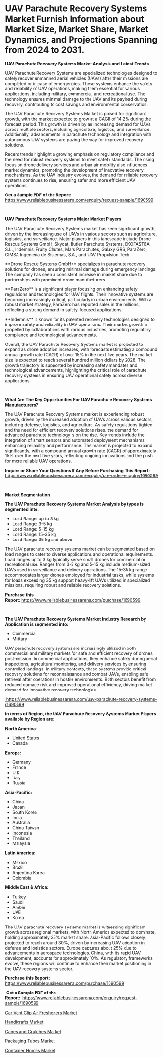 <p><h1>UAV Parachute Recovery Systems Market Furnish Information about Market Size, Market Share, Market Dynamics, and Projections Spanning from 2024 to 2031.</h1></p><p><strong>UAV Parachute Recovery Systems Market Analysis and Latest Trends</strong></p>
<p><p>UAV Parachute Recovery Systems are specialized technologies designed to safely recover unmanned aerial vehicles (UAVs) after their missions are completed or in case of emergencies. These systems enhance the safety and reliability of UAV operations, making them essential for various applications, including military, commercial, and recreational use. The technology ensures minimal damage to the UAV and its payload during recovery, contributing to cost savings and environmental conservation.</p><p>The UAV Parachute Recovery Systems Market is poised for significant growth, with the market expected to grow at a CAGR of 14.2% during the forecast period. This growth is driven by an increasing demand for UAVs across multiple sectors, including agriculture, logistics, and surveillance. Additionally, advancements in parachute technology and integration with autonomous UAV systems are paving the way for improved recovery solutions. </p><p>Recent trends highlight a growing emphasis on regulatory compliance and the need for robust recovery systems to meet safety standards. The rising focus on drone delivery services and urban air mobility also influences market dynamics, promoting the development of innovative recovery mechanisms. As the UAV industry evolves, the demand for reliable recovery systems continues to rise, ensuring safer and more efficient UAV operations.</p></p>
<p><strong>Get a Sample PDF of the Report:&nbsp;</strong> <a href="https://www.reliablebusinessarena.com/enquiry/request-sample/1690599?utm_campaign=1551&utm_medium=2&utm_source=Github&utm_content=ia&utm_term=17102024&utm_id=uav-parachute-recovery-systems">https://www.reliablebusinessarena.com/enquiry/request-sample/1690599</a></p>
<p>&nbsp;</p>
<p><strong>UAV Parachute Recovery Systems Major Market Players</strong></p>
<p><p>The UAV Parachute Recovery Systems market has seen significant growth, driven by the increasing use of UAVs in various sectors such as agriculture, logistics, and surveillance. Major players in this landscape include Drone Rescue Systems GmbH, Skycat, Butler Parachute Systems, EKOFASTBA S.L., Indemnis, Fruity Chutes, Mars Parachutes, Galaxy GRS, ParaZero, CIMSA Ingeniería de Sistemas, S.A., and UAV Propulsion Tech.</p><p>**Drone Rescue Systems GmbH** specializes in parachute recovery solutions for drones, ensuring minimal damage during emergency landings. The company has seen a consistent increase in market share due to partnerships with prominent drone manufacturers.</p><p>**ParaZero** is a significant player focusing on enhancing safety regulations and technologies for UAV flights. Their innovative systems are becoming increasingly critical, particularly in urban environments. With a robust market strategy, ParaZero has reported sales in the millions, reflecting a strong demand in safety-focused applications.</p><p>**Indemnis** is known for its patented recovery technologies designed to improve safety and reliability in UAV operations. Their market growth is propelled by collaborations with various industries, promoting regulatory compliance and technological advancements.</p><p>Overall, the UAV Parachute Recovery Systems market is projected to expand as drone adoption increases, with forecasts estimating a compound annual growth rate (CAGR) of over 15% in the next five years. The market size is expected to reach several hundred million dollars by 2028. The growth trajectory is supported by increasing safety mandates and technological advancements, highlighting the critical role of parachute recovery systems in ensuring UAV operational safety across diverse applications.</p></p>
<p>&nbsp;</p>
<p><strong>What Are The Key Opportunities For UAV Parachute Recovery Systems Manufacturers?</strong></p>
<p><p>The UAV Parachute Recovery Systems market is experiencing robust growth, driven by the increased adoption of UAVs across various sectors, including defense, logistics, and agriculture. As safety regulations tighten and the need for efficient recovery solutions rises, the demand for advanced parachute technology is on the rise. Key trends include the integration of smart sensors and automated deployment mechanisms, enhancing reliability and performance. The market is projected to expand significantly, with a compound annual growth rate (CAGR) of approximately 15% over the next five years, reflecting ongoing innovations and the push for more reliable UAV operations.</p></p>
<p><strong>Inquire or Share Your Questions If Any Before Purchasing This Report:</strong> <a href="https://www.reliablebusinessarena.com/enquiry/pre-order-enquiry/1690599?utm_campaign=1551&utm_medium=2&utm_source=Github&utm_content=ia&utm_term=17102024&utm_id=uav-parachute-recovery-systems">https://www.reliablebusinessarena.com/enquiry/pre-order-enquiry/1690599</a></p>
<p>&nbsp;</p>
<p><strong>Market Segmentation</strong></p>
<p><strong>The UAV Parachute Recovery Systems Market Analysis by types is segmented into:</strong></p>
<p><ul><li>Load Range: up to 3 kg</li><li>Load Range: 3-5 kg</li><li>Load Range: 5-15 kg</li><li>Load Range: 15-35 kg</li><li>Load Range: 35 kg and above</li></ul></p>
<p><p>The UAV parachute recovery systems market can be segmented based on load ranges to cater to diverse applications and operational requirements. Load ranges up to 3 kg typically serve small drones for commercial or recreational use. Ranges from 3-5 kg and 5-15 kg include medium-sized UAVs used in surveillance and delivery operations. The 15-35 kg range accommodates larger drones employed for industrial tasks, while systems for loads exceeding 35 kg support heavy-lift UAVs utilized in specialized missions, requiring robust and reliable recovery solutions.</p></p>
<p><strong>Purchase this Report:&nbsp;</strong><a href="https://www.reliablebusinessarena.com/purchase/1690599?utm_campaign=1551&utm_medium=2&utm_source=Github&utm_content=ia&utm_term=17102024&utm_id=uav-parachute-recovery-systems">https://www.reliablebusinessarena.com/purchase/1690599</a></p>
<p>&nbsp;</p>
<p><strong>The UAV Parachute Recovery Systems Market Industry Research by Application is segmented into:</strong></p>
<p><ul><li>Commercial</li><li>Military</li></ul></p>
<p><p>UAV parachute recovery systems are increasingly utilized in both commercial and military markets for safe and efficient recovery of drones post-mission. In commercial applications, they enhance safety during aerial inspections, agricultural monitoring, and delivery services by ensuring controlled landings. In military contexts, these systems provide critical recovery solutions for reconnaissance and combat UAVs, enabling safe retrieval after operations in hostile environments. Both sectors benefit from reduced damage risk and improved operational efficiency, driving market demand for innovative recovery technologies.</p></p>
<p><a href="https://www.reliablebusinessarena.com/uav-parachute-recovery-systems-r1690599?utm_campaign=1551&utm_medium=2&utm_source=Github&utm_content=ia&utm_term=17102024&utm_id=uav-parachute-recovery-systems">&nbsp;https://www.reliablebusinessarena.com/uav-parachute-recovery-systems-r1690599</a></p>
<p><strong>In terms of Region, the UAV Parachute Recovery Systems Market Players available by Region are:</strong></p>
<p>
    <p> <strong> North America: </strong>
        <ul>
            <li>United States</li>
            <li>Canada</li>
        </ul>
        </p> 
    <p> <strong> Europe: </strong>
        <ul>
            <li>Germany</li>
            <li>France</li>
            <li>U.K.</li>
            <li>Italy</li>
            <li>Russia</li>
        </ul>
        </p> 
    <p> <strong> Asia-Pacific: </strong>
        <ul>
            <li>China</li>
            <li>Japan</li>
            <li>South Korea</li>
            <li>India</li>
            <li>Australia</li>
            <li>China Taiwan</li>
            <li>Indonesia</li>
            <li>Thailand</li>
            <li>Malaysia</li>
        </ul>
        </p> 
    <p> <strong> Latin America: </strong>
        <ul>
            <li>Mexico</li>
            <li>Brazil</li>
            <li>Argentina Korea</li>
            <li>Colombia</li>
        </ul>
        </p> 
    <p> <strong> Middle East & Africa: </strong>
        <ul>
            <li>Turkey</li>
            <li>Saudi</li>
            <li>Arabia</li>
            <li>UAE</li>
            <li>Korea</li>
        </ul>
    </p>
    </p>
<p><p>The UAV parachute recovery systems market is witnessing significant growth across regional markets, with North America expected to dominate, holding approximately 35% market share. Asia-Pacific follows closely, projected to reach around 30%, driven by increasing UAV adoption in defense and logistics sectors. Europe captures about 25% due to advancements in aerospace technologies. China, with its rapid UAV development, accounts for approximately 10%. As regulatory frameworks evolve, these regions will continue to enhance their market positioning in the UAV recovery systems sector.</p></p>
<p><strong>Purchase this Report: </strong><a href="https://www.reliablebusinessarena.com/purchase/1690599?utm_campaign=1551&utm_medium=2&utm_source=Github&utm_content=ia&utm_term=17102024&utm_id=uav-parachute-recovery-systems">https://www.reliablebusinessarena.com/purchase/1690599</a></p>
<p>&nbsp;<strong>Get a Sample PDF of the Report:&nbsp;&nbsp;</strong><a href="https://www.reliablebusinessarena.com/enquiry/request-sample/1690599?utm_campaign=1551&utm_medium=2&utm_source=Github&utm_content=ia&utm_term=17102024&utm_id=uav-parachute-recovery-systems">https://www.reliablebusinessarena.com/enquiry/request-sample/1690599</a></p>
<p><strong></strong></p>
<p><p><a href="https://www.linkedin.com/pulse/car-vent-clip-air-fresheners-ecosystem-mapping-innovation-lg8qf?utm_campaign=1551&utm_medium=2&utm_source=Github&utm_content=ia&utm_term=17102024&utm_id=uav-parachute-recovery-systems">Car Vent Clip Air Fresheners Market</a></p><p><a href="https://www.linkedin.com/pulse/pioneering-growth-analyzing-global-handicrafts-market-dynamics-qmbbf?utm_campaign=1551&utm_medium=2&utm_source=Github&utm_content=ia&utm_term=17102024&utm_id=uav-parachute-recovery-systems">Handicrafts Market</a></p><p><a href="https://github.com/JakirUddin511/Market-Research-Report-List-1/blob/main/canes-and-crutches-market.md?utm_campaign=1551&utm_medium=2&utm_source=Github&utm_content=ia&utm_term=17102024&utm_id=uav-parachute-recovery-systems">Canes and Crutches Market</a></p><p><a href="https://www.linkedin.com/pulse/packaging-tubes-market-forecast-global-trends-analysis-ixuof?utm_campaign=1551&utm_medium=2&utm_source=Github&utm_content=ia&utm_term=17102024&utm_id=uav-parachute-recovery-systems">Packaging Tubes Market</a></p><p><a href="https://www.linkedin.com/pulse/container-homes-sector-surge-59-growth-roadmap-2031-counsel-market-ohytf?utm_campaign=1551&utm_medium=2&utm_source=Github&utm_content=ia&utm_term=17102024&utm_id=uav-parachute-recovery-systems">Container Homes Market</a></p></p>